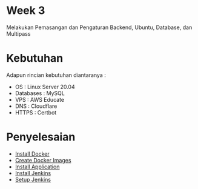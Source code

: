 # Week 3

Melakukan Pemasangan dan Pengaturan Backend, Ubuntu, Database, dan Multipass

# Kebutuhan

Adapun rincian kebutuhan diantaranya :

- OS : Linux Server 20.04
- Databases : MySQL
- VPS : AWS Educate
- DNS : Cloudflare
- HTTPS : Certbot

# Penyelesaian

- [Install Docker](install-docker.md)
- [Create Docker Images](docker-image.md)
- [Install Application](install-app.md)
- [Install Jenkins](install-jenkins.md)
- [Setup Jenkins](setup-jenkins.md)
